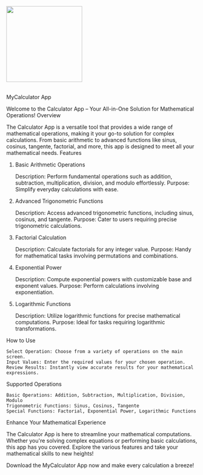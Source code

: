 <img src="https://media.giphy.com/media/fpa5pofTfcDcGouH6V/giphy.gif" width =200> <br><br> 

MyCalculator App

Welcome to the Calculator App – Your All-in-One Solution for Mathematical Operations!
Overview

The Calculator App is a versatile tool that provides a wide range of mathematical operations, making it your go-to solution for complex calculations. From basic arithmetic to advanced functions like sinus, cosinus, tangente, factorial, and more, this app is designed to meet all your mathematical needs.
Features
1. Basic Arithmetic Operations

    Description: Perform fundamental operations such as addition, subtraction, multiplication, division, and modulo effortlessly.
    Purpose: Simplify everyday calculations with ease.

2. Advanced Trigonometric Functions

    Description: Access advanced trigonometric functions, including sinus, cosinus, and tangente.
    Purpose: Cater to users requiring precise trigonometric calculations.

3. Factorial Calculation

    Description: Calculate factorials for any integer value.
    Purpose: Handy for mathematical tasks involving permutations and combinations.

4. Exponential Power

    Description: Compute exponential powers with customizable base and exponent values.
    Purpose: Perform calculations involving exponentiation.

5. Logarithmic Functions

    Description: Utilize logarithmic functions for precise mathematical computations.
    Purpose: Ideal for tasks requiring logarithmic transformations.

How to Use

    Select Operation: Choose from a variety of operations on the main screen.
    Input Values: Enter the required values for your chosen operation.
    Review Results: Instantly view accurate results for your mathematical expressions.

Supported Operations

    Basic Operations: Addition, Subtraction, Multiplication, Division, Modulo
    Trigonometric Functions: Sinus, Cosinus, Tangente
    Special Functions: Factorial, Exponential Power, Logarithmic Functions

Enhance Your Mathematical Experience

The Calculator App is here to streamline your mathematical computations. Whether you're solving complex equations or performing basic calculations, this app has you covered. Explore the various features and take your mathematical skills to new heights!

Download the MyCalculator App now and make every calculation a breeze!

